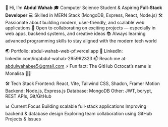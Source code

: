 👋 Hi, I’m **Abdul Wahab**
🎓 Computer Science Student & Aspiring **Full-Stack Developer**
💻 Skilled in MERN Stack (MongoDB, Express, React, Node.js)
🛠️ Passionate about building modern, user-friendly, and scalable web applications
🚀 Open to collaborating on exciting projects — especially in web apps, backend systems, and creative ideas
📚 Always learning advanced programming skills to stay aligned with the modern tech world

🌏 Portfolio: abdul-wahab-web-pf.vercel.app
💼 LinkedIn: linkedin.com/in/abdul-wahab-295962323
📫 Reach me at: abdulwahabee5@gmail.com
⚡ Fun fact: The GitHub Octocat’s name is Monalisa 🐙✨

🛠️ Tech Stack
Frontend: React, Vite, Tailwind CSS, Shadcn, Framer Motion
Backend: Node.js, Express.js
Database: MongoDB
Other: JWT, bcrypt, REST APIs, Git/GitHub

📊 Current Focus
Building scalable full-stack applications
Improving backend & database design
Exploring team collaboration using GitHub Projects & Issues
